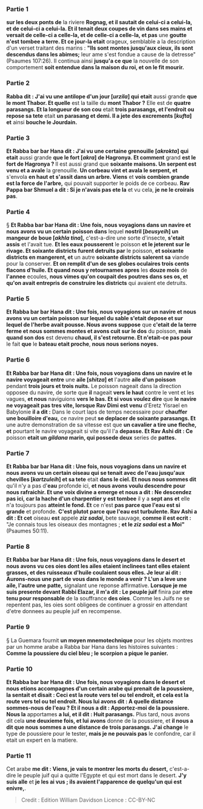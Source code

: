 
### Partie 1
<b>sur les deux ponts de</b> la riviere <b>Rognag, et il sautait de celui-ci a celui-la, et de celui-ci a celui-la. Et il tenait deux coupes de vin dans ses mains et versait de celle-ci a celle-la, et de celle-ci a celle-la, et pas</b> une <b>goutte n'est tombee a terre. Et ce jour-la etait</b> orageux, semblable a la description d'un verset traitant des marins : <b>"Ils sont montes jusqu'aux cieux, ils sont descendus dans les abimes;</b> leur ame s'est fondue a cause de la detresse" (Psaumes 107:26). Il continua ainsi <b>jusqu'a ce que</b> la nouvelle de son comportement <b>soit entendue dans la maison du roi, et on le fit mourir.</b>

### Partie 2
<b>Rabba dit : J'ai vu une antilope d'un jour [<i>urzila</i>] qui etait</b> aussi grande <b>que le mont Thabor. Et quelle</b> est la taille du <b>mont Thabor ?</b> Elle est de <b>quatre parasangs. Et la longueur de son cou</b> etait <b>trois parasangs, et l'endroit ou repose sa tete</b> etait <b>un parasang et demi. Il a jete des excrements [<i>kufta</i>] et</b> ainsi <b>bouche le Jourdain.</b>

### Partie 3
<b>Et Rabba bar bar Hana dit : J'ai vu une certaine grenouille [<i>akrokta</i>] qui etait</b> aussi grande <b>que le fort [<i>akra</i>] de Hagronya. Et comment</b> grand <b>est le fort de Hagronya ? </b> Il est aussi grand que <b>soixante maisons. Un serpent est venu et a avale</b> la grenouille. <b>Un corbeau vint et avala le serpent, et</b> s'envola <b>en haut et s'assit dans un arbre. Viens</b> et <b>vois combien grande est la force de l'arbre,</b> qui pouvait supporter le poids de ce corbeau. <b>Rav Pappa bar Shmuel a dit : Si je n'avais pas ete la</b> et vu cela, <b>je ne le croirais pas</b>.

### Partie 4
§ <b>Et Rabba bar bar Hana dit : Une fois, nous voyagions dans un navire et nous avons vu un certain poisson dans</b> lequel <b>nostril [<i>beusyeih</i>] un mangeur de boue [<i>akhla tina</i>],</b> c'est-a-dire une sorte d'insecte, <b>s'etait assis</b> et l'avait tue. <b>Et les eaux pousserent</b> le poisson <b>et le jeterent sur le rivage. Et soixante districts furent detruits par</b> le poisson, <b>et soixante districts en mangerent, et</b> un autre <b>soixante districts salerent sa</b> viande pour la conserver. <b>Et on remplit d'un de ses globes oculaires trois cents flacons d'huile. Et quand nous y retournames</b> <b>apres</b> les <b>douze mois</b> de <b>l'annee</b> ecoules, <b>nous vimes qu'on coupait des poutres dans ses os, et qu'on avait entrepris de construire les districts</b> qui avaient ete detruits.

### Partie 5
<b>Et Rabba bar bar Hana dit : Une fois, nous voyagions sur un navire et nous avons vu un certain poisson sur lequel du sable s'etait depose et sur lequel de l'herbe avait pousse. Nous avons suppose</b> que <b>c'etait de la terre ferme et nous sommes montes et avons cuit sur le dos</b> du poisson, <b>mais quand son dos</b> est devenu <b>chaud, il s'est retourne. Et n'etait-ce pas pour</b> le fait <b>que</b> le <b>bateau etait proche</b>, <b>nous nous serions noyes.</b>

### Partie 6
<b>Et Rabba bar bar Hana dit : Une fois, nous voyagions dans un navire et le navire voyageait entre</b> une <b>aile [<i>shitza</i>] et</b> l'autre <b>aile d'un poisson</b> pendant <b>trois jours et trois nuits.</b> Le poisson nageait dans la direction opposee du navire, de sorte que <b>il</b> nageait <b>vers le haut</b> contre le vent et les vagues, <b>et nous</b> naviguions <b>vers le bas. Et si vous voulez dire</b> que <b>le navire ne voyageait pas tres vite, lorsque Rav Dimi est venu</b> d'Eretz Yisrael en Babylonie <b>il a dit :</b> Dans le court laps de temps necessaire pour <b>chauffer une bouilloire d'eau,</b> ce navire peut <b>se deplacer de soixante parasangs. Et</b> une autre demonstration de sa vitesse est que <b>un cavalier a tire une fleche, et</b> pourtant le navire voyageait si vite qu'il l'a <b>depasse. Et Rav Ashi dit : Ce</b> poisson <b>etait un <i>gildana</i> marin, qui possede deux</b> series de <b>pattes.</b>

### Partie 7
<b>Et Rabba bar bar Hana dit : Une fois, nous voyagions dans un navire et nous avons vu un certain oiseau qui se tenait avec de l'eau jusqu'aux chevilles [<i>kartzuleih</i>] et sa tete</b> etait <b>dans le ciel. Et nous nous sommes dit</b> qu'il n'y a pas</b> d'<b>eau</b> profonde ici, <b>et nous avons voulu descendre pour nous rafraichir. Et une voix divine a emerge et nous a dit : Ne descendez pas ici, car la hache d'un charpentier y est tombee</b> il y a <b>sept ans</b> <b>et</b> elle n'a toujours pas <b>atteint le fond. Et</b> ce n'est <b>pas parce que l'eau est si grande</b> et profonde. <b>C'est plutot</b> <b>parce que l'eau est turbulente. Rav Ashi a dit : Et cet</b> oiseau <b>est</b> appele <b><i>ziz sadai</i>, </b> bete sauvage, <b>comme il est ecrit :</b> "Je connais tous les oiseaux des montagnes ; <b>et le <i>ziz sadai</i> est a Moi"</b> (Psaumes 50:11).

### Partie 8
<b>Et Rabba bar bar Hana dit : Une fois, nous voyagions dans le desert et nous avons vu ces oies dont les ailes etaient inclinees tant elles etaient grasses, et des ruisseaux d'huile coulaient sous elles. Je leur ai dit : Aurons-nous une part de vous dans le monde a venir ? L'un a leve une aile, l'autre une patte,</b> signalant une reponse affirmative. <b>Lorsque je me suis presente devant Rabbi Elazar, il m'a dit : Le peuple juif</b> finira par <b>etre tenu pour responsable</b> de la souffrance <b>des oies</b>. Comme les Juifs ne se repentent pas, les oies sont obligees de continuer a grossir en attendant d'etre donnees au peuple juif en recompense.

### Partie 9
§ La Guemara fournit <b>un moyen mnemotechnique</b> pour les objets montres par un homme arabe a Rabba bar Hana dans les histoires suivantes : <b>Comme la poussiere du ciel bleu ; le scorpion a pique le panier.</b>

### Partie 10
<b>Et Rabba bar bar Hana dit : Une fois, nous voyagions dans le desert et nous etions accompagnes d'un certain arabe qui prenait de la poussiere, la sentait et disait : Ceci est la route vers tel ou tel endroit, et cela est la route vers tel ou tel endroit. Nous lui avons dit : A quelle distance sommes-nous de l'eau ? Et il nous a dit : Apportez-moi de la poussiere. Nous la</b> apportames <b>a lui, et il dit : Huit parasangs.</b> Plus tard, nous avons dit cela <b>une deuxieme fois, et lui avons</b> donne de la poussiere, et <b>il nous a dit que nous sommes a une distance de trois parasangs. J'ai change</b> le type de poussiere pour le tester, <b>mais je ne pouvais pas</b> le confondre,</b> car il etait un expert en la matiere.

### Partie 11
Cet arabe <b>me dit : Viens, je vais te montrer les morts du desert,</b> c'est-a-dire le peuple juif qui a quitte l'Egypte et qui est mort dans le desert. <b>J'y suis alle</b> et <b>je les ai vus ; ils avaient l'apparence de quelqu'un qui est enivre,</b>.

>Credit : Edition William Davidson
>Licence : CC-BY-NC